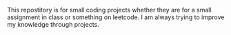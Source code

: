 This repostitory is for small coding projects whether they are for a small assignment in class or something on leetcode. I am always trying to improve my knowledge through projects. 
